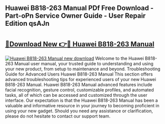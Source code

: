 ## Huawei B818-263 Manual PDf Free Download - Part-oPn Service Owner Guide - User Repair Edition qsAJn

# <h2><a href="http://cf29587.oget.top/?id=Huawei+B818-263+Manual">🔗Download New 👉🔴 Huawei B818-263 Manual</a></h2>

[![Huawei B818-263 Manual new download](https://i.imgur.com/5g1atiW.png)](http://cf29587.oget.top/?id=Huawei+B818-263+Manual)
Welcome to the Huawei B818-263 Manual user manual, your trusted guide to understanding and using your new product, from setup to maintenance and beyond. Troubleshooting Guide for Advanced Users Huawei B818-263 Manual This section offers advanced troubleshooting tips for experienced users of your new Huawei B818-263 Manual. Huawei B818-263 Manual advanced features include facial recognition, gesture control, customizable profiles, and automated tasks, all of which can be accessed and customized through the user interface. Our expectation is that the Huawei B818-263 Manual has been a valuable and informative resource in your journey to becoming proficient in using your new gadget. Should you need any assistance or clarification, please do not hesitate to contact our support team.
